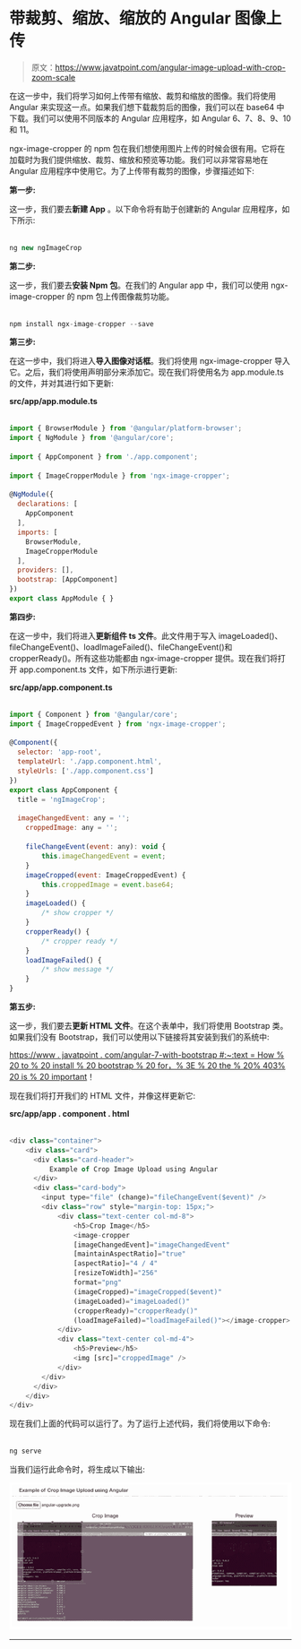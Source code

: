 # 带裁剪、缩放、缩放的 Angular 图像上传

> 原文：<https://www.javatpoint.com/angular-image-upload-with-crop-zoom-scale>

在这一步中，我们将学习如何上传带有缩放、裁剪和缩放的图像。我们将使用 Angular 来实现这一点。如果我们想下载裁剪后的图像，我们可以在 base64 中下载。我们可以使用不同版本的 Angular 应用程序，如 Angular 6、7、8、9、10 和 11。

ngx-image-cropper 的 npm 包在我们想使用图片上传的时候会很有用。它将在加载时为我们提供缩放、裁剪、缩放和预览等功能。我们可以非常容易地在 Angular 应用程序中使用它。为了上传带有裁剪的图像，步骤描述如下:

**第一步:**

这一步，我们要去**新建 App** 。以下命令将有助于创建新的 Angular 应用程序，如下所示:

```js

ng new ngImageCrop

```

**第二步:**

这一步，我们要去**安装 Npm 包**。在我们的 Angular app 中，我们可以使用 ngx-image-cropper 的 npm 包上传图像裁剪功能。

```js

npm install ngx-image-cropper --save

```

**第三步:**

在这一步中，我们将进入**导入图像对话框**。我们将使用 ngx-image-cropper 导入它。之后，我们将使用声明部分来添加它。现在我们将使用名为 app.module.ts 的文件，并对其进行如下更新:

**src/app/app.module.ts**

```js

import { BrowserModule } from '@angular/platform-browser';
import { NgModule } from '@angular/core';

import { AppComponent } from './app.component';

import { ImageCropperModule } from 'ngx-image-cropper';

@NgModule({
  declarations: [
    AppComponent
  ],
  imports: [
    BrowserModule,
    ImageCropperModule
  ],
  providers: [],
  bootstrap: [AppComponent]
})
export class AppModule { }

```

**第四步:**

在这一步中，我们将进入**更新组件 ts 文件**。此文件用于写入 imageLoaded()、fileChangeEvent()、loadImageFailed()、fileChangeEvent()和 cropperReady()。所有这些功能都由 ngx-image-cropper 提供。现在我们将打开 app.component.ts 文件，如下所示进行更新:

**src/app/app.component.ts**

```js

import { Component } from '@angular/core';
import { ImageCroppedEvent } from 'ngx-image-cropper';

@Component({
  selector: 'app-root',
  templateUrl: './app.component.html',
  styleUrls: ['./app.component.css']
})
export class AppComponent {
  title = 'ngImageCrop';

  imageChangedEvent: any = '';
    croppedImage: any = '';

    fileChangeEvent(event: any): void {
        this.imageChangedEvent = event;
    }
    imageCropped(event: ImageCroppedEvent) {
        this.croppedImage = event.base64;
    }
    imageLoaded() {
        /* show cropper */
    }
    cropperReady() {
        /* cropper ready */
    }
    loadImageFailed() {
        /* show message */
    }
}

```

**第五步:**

这一步，我们要去**更新 HTML 文件**。在这个表单中，我们将使用 Bootstrap 类。如果我们没有 Bootstrap，我们可以使用以下链接将其安装到我们的系统中:

[https://www . javatpoint . com/angular-7-with-bootstrap #:~:text = How % 20 to % 20 install % 20 bootstrap % 20 for，% 3E % 20 the % 20% 403% 20 is % 20 important](https://www.javatpoint.com/angular-7-with-bootstrap#:~:text=How%20to%20install%20Bootstrap%20for,%3E%20The%20%403%20is%20important)！

现在我们将打开我们的 HTML 文件，并像这样更新它:

**src/app/app . component . html**

```js

<div class="container">
    <div class="card">
      <div class="card-header">
          Example of Crop Image Upload using Angular 
      </div>
      <div class="card-body">
        <input type="file" (change)="fileChangeEvent($event)" />
        <div class="row" style="margin-top: 15px;">
            <div class="text-center col-md-8">
                <h5>Crop Image</h5>
                <image-cropper 
                [imageChangedEvent]="imageChangedEvent" 
                [maintainAspectRatio]="true" 
                [aspectRatio]="4 / 4"
                [resizeToWidth]="256" 
                format="png" 
                (imageCropped)="imageCropped($event)" 
                (imageLoaded)="imageLoaded()"
                (cropperReady)="cropperReady()" 
                (loadImageFailed)="loadImageFailed()"></image-cropper>
            </div>
            <div class="text-center col-md-4">
                <h5>Preview</h5>
                <img [src]="croppedImage" />
            </div>
        </div>
      </div>
    </div>
</div>

```

现在我们上面的代码可以运行了。为了运行上述代码，我们将使用以下命令:

```js

ng serve

```

当我们运行此命令时，将生成以下输出:

![Angular Image Upload with Crop, Zoom, Scale](img/fa0f6e441052ef0fe0e3aa6b6e3a455a.png)

* * *
